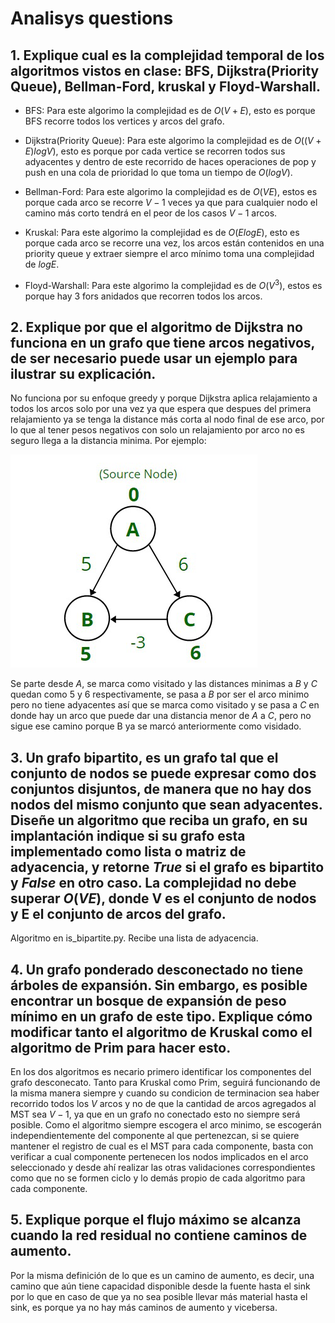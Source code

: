 # Analisys questions 

## 1. Explique cual es la complejidad temporal de los algoritmos vistos en clase: BFS, Dijkstra(Priority Queue), Bellman-Ford, kruskal y Floyd-Warshall.

- BFS: Para este algorimo la complejidad es de $O(V+E)$, esto es porque BFS recorre todos los vertices y arcos del grafo.

- Dijkstra(Priority Queue): Para este algorimo la complejidad es de $O((V+E)logV)$, esto es porque por cada vertice se recorren todos sus adyacentes y dentro de este recorrido de haces operaciones de pop y push en una cola de prioridad lo que toma un tiempo de $O(logV)$.

- Bellman-Ford: Para este algorimo la complejidad es de $O(VE)$, estos es porque cada arco se recorre $V-1$ veces ya que para cualquier nodo el camino más corto tendrá en el peor de los casos $V-1$ arcos.

- Kruskal: Para este algorimo la complejidad es de $O(ElogE)$, esto es porque cada arco se recorre una vez, los arcos están contenidos en una priority queue y extraer siempre el arco mínimo toma una complejidad de $logE$.

- Floyd-Warshall: Para este algorimo la complejidad es de $O(V^3)$, estos es porque hay 3 fors anidados que recorren todos los arcos.

## 2. Explique por que el algoritmo de Dijkstra no funciona en un grafo que tiene arcos negativos, de ser necesario puede usar un ejemplo para ilustrar su explicación.

No funciona por su enfoque greedy y porque Dijkstra aplica relajamiento a todos los arcos solo por una vez ya que espera que despues del primera relajamiento ya se tenga la distance más corta al nodo final de ese arco, por lo que al tener pesos negativos con solo un relajamiento por arco no es seguro llega a la distancia minima. Por ejemplo:

![Alt text](image.png)

Se parte desde $A$, se marca como visitado y las distances minimas a $B$ y $C$ quedan como 5 y 6 respectivamente, se pasa a $B$ por ser el arco minimo pero no tiene adyacentes así que se marca como visitado y se pasa a $C$ en donde hay un arco que puede dar una distancia menor de $A$ a $C$, pero no sigue ese camino porque B ya se marcó anteriormente como visidado.

## 3. Un grafo bipartito, es un grafo tal que el conjunto de nodos se puede expresar como dos conjuntos disjuntos, de manera que no hay dos nodos del mismo conjunto que sean adyacentes. Diseñe un algoritmo que reciba un grafo, en su implantación indique si su grafo esta implementado como lista o matriz de adyacencia, y retorne $True$ si el grafo es bipartito y $False$ en otro caso. La complejidad no debe superar $O(VE)$, donde V es el conjunto de nodos y E el conjunto de arcos del grafo.

Algoritmo en is_bipartite.py. Recibe una lista de adyacencia.

## 4. Un grafo ponderado desconectado no tiene árboles de expansión. Sin embargo, es posible encontrar un bosque de expansión de peso mínimo en un grafo de este tipo. Explique cómo modificar tanto el algoritmo de Kruskal como el algoritmo de Prim para hacer esto.

En los dos algoritmos es necario primero identificar los componentes del grafo desconecato. Tanto para Kruskal como Prim, seguirá funcionando de la misma manera siempre y cuando su condicion de terminacion sea haber recorrido todos los $V$ arcos y no de que la  cantidad de arcos agregados al MST sea $V-1$, ya que en un grafo no conectado esto no siempre será posible. Como el algoritmo siempre escogera el arco minimo, se escogerán independientemente del componente al que pertenezcan, si se quiere mantener el registro de cual es el MST para cada componente, basta con verificar a cual componente pertenecen los nodos implicados en el arco seleccionado y desde ahí realizar las otras validaciones correspondientes como que no se formen ciclo y lo demás propio de cada algoritmo para cada componente.

## 5. Explique porque el flujo máximo se alcanza cuando la red residual no contiene caminos de aumento.

Por la misma definición de lo que es un camino de aumento, es decir, una camino que aún tiene capacidad disponible desde la fuente hasta el sink por lo que en caso de que ya no sea posible llevar más material hasta el sink, es porque ya no hay más caminos de aumento y vicebersa.